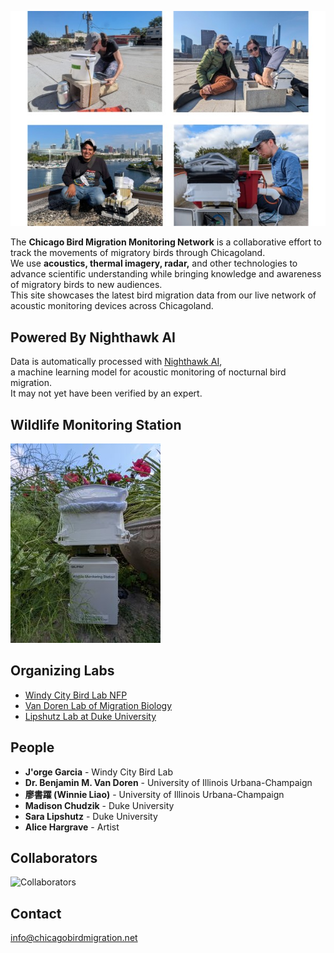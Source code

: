 ![Bird Migration](/img/birdmigration.jpg)

The **Chicago Bird Migration Monitoring Network** is a collaborative effort to track the movements of migratory birds through Chicagoland.  
We use **acoustics, thermal imagery, radar,** and other technologies to advance scientific understanding while bringing knowledge and awareness of migratory birds to new audiences.  
This site showcases the latest bird migration data from our live network of acoustic monitoring devices across Chicagoland.

## Powered By Nighthawk AI

Data is automatically processed with [Nighthawk AI](https://www.migrationbiology.org/software),  
a machine learning model for acoustic monitoring of nocturnal bird migration.  
It may not yet have been verified by an expert.

## Wildlife Monitoring Station

![Station](/img/station.jpg)

## Organizing Labs

- [Windy City Bird Lab NFP](http://windycitybirdlab.org)
- [Van Doren Lab of Migration Biology](https://migrationbiology.org/)
- [Lipshutz Lab at Duke University](https://saralipshutz.wordpress.com/)

## People

- **J'orge Garcia** - Windy City Bird Lab
- **Dr. Benjamin M. Van Doren** - University of Illinois Urbana-Champaign
- **廖書躍 (Winnie Liao)** - University of Illinois Urbana-Champaign
- **Madison Chudzik** - Duke University
- **Sara Lipshutz** - Duke University
- **Alice Hargrave** - Artist

## Collaborators

![Collaborators](.../img/collabs.jpg)

## Contact

info@chicagobirdmigration.net
